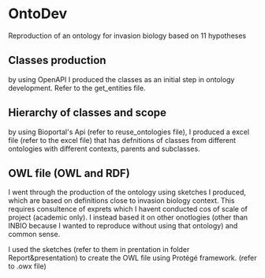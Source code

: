 # OntoDev
Reproduction of an ontology for invasion biology based on 11 hypotheses

## Classes production
by using OpenAPI I produced the classes as an initial step in ontology development. Refer to the get_entities file.

## Hierarchy of classes and scope
by using Bioportal's Api (refer to reuse_ontologies file), I produced a excel file (refer to the excel file) that has defnitions of classes from different ontologies with different contexts, parents and subclasses.

## OWL file (OWL and RDF)
I went through the production of the ontology using sketches I produced, which are based on definitions close to invasion biology context. This requires consultence of exprets which I havent conducted cos of scale of project (academic only). I instead based it on other onotlogies (other than INBIO because I wanted to reproduce without using that ontology) and common sense.

I used the sketches (refer to them in prentation in folder Report&presentation) to create the OWL file using Protégé framework. (refer to .owx file)
